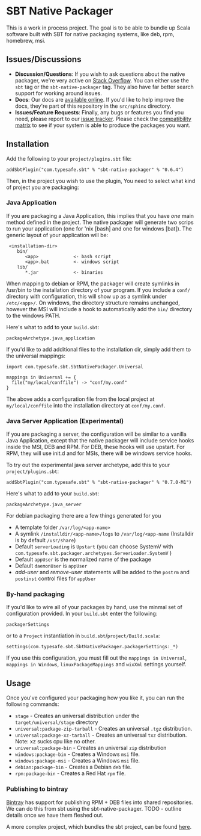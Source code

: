 # SBT Native Packager #

This is a work in process project.  The goal is to be able to bundle up Scala software built with SBT for native packaging systems, like deb, rpm, homebrew, msi.


## Issues/Discussions

*  **Discussion/Questions**:
  If you wish to ask questions about the native packager, we're very active on [Stack Overflow](http://stackoverflow.com/questions/tagged/sbt).  You can either use the `sbt` tag or the `sbt-native-packager` tag.  They also have far better search support for working around issues.
* **Docs**:
   Our docs are [available online](http://scala-sbt.org/sbt-native-packager).  If you'd like to help improve the docs, they're part of this repository in the `src/sphinx` directory.
* **Issues/Feature Requests**:
  Finally, any bugs or features you find you need, please report to our [issue tracker](https://github.com/sbt/sbt-native-packager/issues/new).  Please check the [compatibility matrix](https://github.com/sbt/sbt-native-packager/wiki/Tested-On) to see if your system is able to produce the packages you want.

## Installation ##

Add the following to your `project/plugins.sbt` file:
    

    addSbtPlugin("com.typesafe.sbt" % "sbt-native-packager" % "0.6.4")


Then, in the project you wish to use the plugin, You need to select what kind of project you are packaging:

### Java Application ###

If you are packaging a Java Application, this implies that you have *one* main method defined in the project.  The
native packager will generate two scrips to run your application (one for 'nix [bash] and one for windows [bat]). The
generic layout of your application will be:

     <installation-dir>
        bin/
           <app>             <- bash script
           <app>.bat         <- windows script
        lib/
           *.jar             <- binaries

When mapping to debian or RPM, the packager will create symlinks in /usr/bin to the installation directory of your
program.   If you include a `conf/` directory with configuration, this will show up as a symlink under `/etc/<app>/`.
On windows, the directory structure remains unchanged, however the MSI will include a hook to automatically add
the `bin/` directory to the windows PATH.

Here's what to add to your `build.sbt`:

    packageArchetype.java_application

If you'd like to add additional files to the installation dir, simply add them to the universal mappings:

    import com.typesafe.sbt.SbtNativePackager.Universal
    
    mappings in Universal += {
      file("my/local/conffile") -> "conf/my.conf"
    }

The above adds a configuration file from the local project at `my/local/conffile` into the installation directory
at `conf/my.conf`.


### Java Server Application (Experimental)  ###

If you are packaging a server, the configuration will be similar to a vanilla Java Application, except that the native
packager will include service hooks inside the MSI, DEB and RPM.   For DEB, these hooks will use upstart.  For RPM,
they will use init.d and for MSIs, there will be windows service hooks.

To try out the experimental java server archetype, add this to your `project/plugins.sbt`:

    addSbtPlugin("com.typesafe.sbt" % "sbt-native-packager" % "0.7.0-M1")

Here's what to add to your `build.sbt`:

    packageArchetype.java_server

For debian packaging there are a few things generated for you

* A template folder `/var/log/<app-name>`
* A symlink `/installdir/<app-name>/logs` to `/var/log/<app-name` (Installdir is by default `/usr/share`)
* Default `serverLoading` is `Upstart` (you can choose SystemV with `com.typesafe.sbt.packager.archetypes.ServerLoader.SystemV` )
* Default `appUser` is the normalized name of the package
* Default `daemonUser` is `appUser`
* _add-user_ and _remove-user_ statements will be added to
the `postrm` and `postinst` control files for `appUser`

### By-hand packaging ###

If you'd like to wire all of your packages by hand, use the minmal set of configuration provided.  In your
`build.sbt` enter the following:

    packagerSettings

or to a `Project` instantiation in `build.sbt`/`project/Build.scala`:

    settings(com.typesafe.sbt.SbtNativePackager.packagerSettings:_*)
    
If you use this configuration, you must fill out the `mappings in Universal`, `mappings in Windows`,
`linuxPackageMappings` and `wixXml` settings yourself.


## Usage ##

Once you've configured your packaging how you like it, you can run the following commands:

* `stage` - Creates an universal distribution under the `target/universal/stage` directory
* `universal:package-zip-tarball` - Creates an universal `.tgz` distribution.
* `universal:package-xz-tarball` - Creates an universal `txz` distribution.  Note: xz sucks cpu like no other.
* `universal:package-bin` - Creates an universal `zip` distribution
* `windows:package-bin` - Creates a Windows `msi` file.
* `windows:package-msi` - Creates a Windows `msi` file.
* `debian:package-bin` - Creates a Debian `deb` file.
* `rpm:package-bin` - Creates a Red Hat `rpm` file.


### Publishing to bintray ###

[Bintray](bintray.com) has support for publishing RPM + DEB files into shared repositories.  We can do this from sbt
using the sbt-native-packager.  TODO - outline details once we have them fleshed out.

A more complex project, which bundles the sbt project, can be found [here](https://github.com/sbt/sbt-launcher-package/blob/full-packaging/project/packaging.scala).
